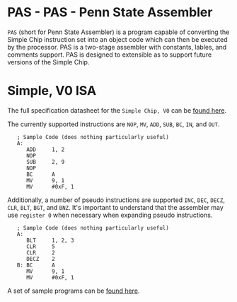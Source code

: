 PAS - PAS - Penn State Assembler
========

`PAS` (short for Penn State Assembler) is a program capable of converting the Simple Chip instruction set into an object code which can then be executed by the processor.
PAS is a two-stage assembler with constants, lables, and comments support. PAS is designed to extensible as to support future versions of the Simple Chip.

Simple, V0 ISA
===

The full specification datasheet for the `Simple Chip, V0` can be [found here](/specs/v0/ChipV0.pdf).

The currently supported instructions are `NOP`, `MV`, `ADD`, `SUB`, `BC`, `IN`, and `OUT`.

```
   ; Sample Code (does nothing particularly useful)
   A:
      ADD     1, 2
      NOP
      SUB     2, 9
      NOP
      BC      A
      MV      9, 1
      MV      #0xF, 1
```

Additionally, a number of pseudo instructions are supported `INC`, `DEC`, `DECZ`, `CLR`, `BLT`, `BGT`, and `BNZ`.
It's important to understand that the assembler may use `register 0` when necessary when expanding pseudo instructions.

```
   ; Sample Code (does nothing particularly useful)
   A:
      BLT     1, 2, 3
      CLR     5
      CLR     2
      DECZ    2
   B: BC      A
      MV      9, 1
      MV      #0xF, 1
```

A set of sample programs can be [found here](/testcases/v0).

